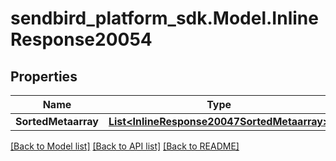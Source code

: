 
# sendbird_platform_sdk.Model.InlineResponse20054

## Properties

Name | Type | Description | Notes
------------ | ------------- | ------------- | -------------
**SortedMetaarray** | [**List&lt;InlineResponse20047SortedMetaarray&gt;**](InlineResponse20047SortedMetaarray.md) |  | [optional] 

[[Back to Model list]](../README.md#documentation-for-models)
[[Back to API list]](../README.md#documentation-for-api-endpoints)
[[Back to README]](../README.md)

